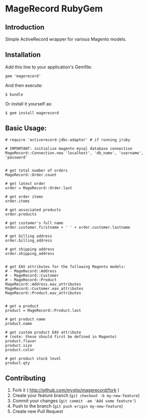 # MageRecord RubyGem

## Introduction
Simple ActiveRecord wrapper for various Magento models.

## Installation

Add this line to your application's Gemfile:
```
gem 'magerecord'
```
And then execute:
```
$ bundle
```
Or install it yourself as:
```
$ gem install magerecord
```

## Basic Usage:
```
# require 'activerecord-jdbc-adapter' # if running jruby

# IMPORTANT: initialise magento mysql database connection
MageRecord::Connection.new 'localhost', 'db_name', 'username', 'password'


# get total number of orders
MageRecord::Order.count

# get latest order
order = MageRecord::Order.last

# get order items
order.items

# get associated products
order.products

# get customer's full name
order.customer.firstname + ' ' + order.customer.lastname

# get billing address
order.billing_address

# get shipping address
order.shipping_address


# get EAV attributes for the following Magento models:
# - MageRecord::Address
# - MageRecord::Customer
# - MageRecord::Product
MageRecord::Address.eav_attributes
MageRecord::Customer.eav_attributes
MageRecord::Product.eav_attributes


# get a product
product = MageRecord::Product.last

# get product name
product.name

# get custom product EAV attribute
# (note: these should first be defined in Magento)
product.flavor
product.size
product.color

# get product stock level
product.qty
```

## Contributing

1. Fork it ( http://github.com/mystix/magerecord/fork )
2. Create your feature branch (`git checkout -b my-new-feature`)
3. Commit your changes (`git commit -am 'Add some feature'`)
4. Push to the branch (`git push origin my-new-feature`)
5. Create new Pull Request
